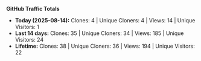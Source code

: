 
**GitHub Traffic Totals**

- **Today (2025-08-14):** Clones: 4 | Unique Cloners: 4 | Views: 14 | Unique Visitors: 1
- **Last 14 days:** Clones: 35 | Unique Cloners: 34 | Views: 185 | Unique Visitors: 24
- **Lifetime:** Clones: 38 | Unique Cloners: 36 | Views: 194 | Unique Visitors: 22
